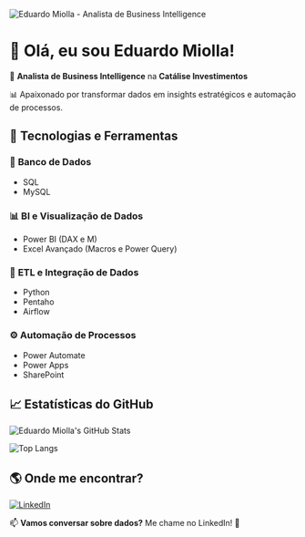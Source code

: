 ![Eduardo Miolla - Analista de Business Intelligence](caminho/para/seu-gif.gif)

# 👋 Olá, eu sou Eduardo Miolla!

💼 **Analista de Business Intelligence** na **Catálise Investimentos**

📊 Apaixonado por transformar dados em insights estratégicos e automação de processos.

## 🚀 Tecnologias e Ferramentas

### 📂 **Banco de Dados**
- SQL
- MySQL

### 📊 **BI e Visualização de Dados**
- Power BI (DAX e M)
- Excel Avançado (Macros e Power Query)

### 🔄 **ETL e Integração de Dados**
- Python
- Pentaho
- Airflow

### ⚙️ **Automação de Processos**
- Power Automate
- Power Apps
- SharePoint

## 📈 Estatísticas do GitHub

![Eduardo Miolla's GitHub Stats](https://github-readme-stats.vercel.app/api?username=Eduzera-bm&show_icons=true&theme=tokyonight)

![Top Langs](https://github-readme-stats.vercel.app/api/top-langs/?username=Eduzera-bm&layout=compact&theme=tokyonight)

## 🌎 Onde me encontrar?
[![LinkedIn](https://img.shields.io/badge/LinkedIn-eduardo--miolla-blue?logo=linkedin)](https://www.linkedin.com/in/eduardo-miolla/)

📫 **Vamos conversar sobre dados?** Me chame no LinkedIn! 🚀
